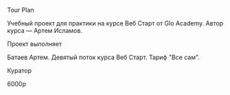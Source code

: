 Tour Plan

Учебный проект для практики на курсе Веб Старт от Glo Academy. Автор курса — Артем Исламов.

Проект выполняет

Батаев Артем. Девятый поток курса Веб Старт. Тариф "Все сам".

Куратор

6000р
